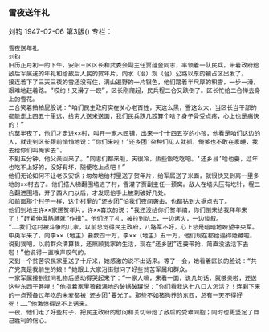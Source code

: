 ### 雪夜送年礼
刘钧
1947-02-06
第3版()
专栏：

    雪夜送年礼
    刘钧
    旧历正月初一的下午，安阳三区区长和武委会副主任贾蕴金同志，率领着一队民兵，带着政府给敌后军属送的年礼和给敌后人民的贺年片，向水（冶）观（台）公路以东的被占区出发了。
    接连着下了三天三夜的雪还没有住，满山遍野的一片银色，他们踏着半尺厚的积雪，一步一滑，艰难地赶着路。“哎约！又滑了一跤”，区长刚爬起，民兵程二合又跌倒了。区长忙给二合掸去身上的雪花。
    二合笑着拍拍屁股说：“咱们民主政府实在关心老百姓，天这么黑，雪这么大，当区长当干部的都能走上四五十里远，给穷人送米送面，我们民兵跌几跤算个啥？身子骨受点疼，心上也是痛快的！”
    约莫半夜了，他们才走进××村，叫开一家木匠铺，出来一个十四五岁的小孩，他看是咱们这边的人，就走到区长跟前悄悄地说：“你们来啦！‘还乡团’杂种们见人就抓，俺爹也不敢在家睡，我去给你们叫俺爹去”。
    不到五分钟，他父亲回来了。“同志们都来啦，天很冷，热些饭吃吃吧。‘还乡县’啥也要，过年也吃不上好的，没好有坏，随便吃上点吧！”
    他们无论如何不让老汉安锅；匆匆地给村里送了贺年片，给军属送了米面，就很快又到离一里多地的××村去了。他们搭人梯翻围墙进了村，雪灌了贾副主任一颈窝。敌人在墙头压有圪针，程二合翻进围墙，开了西大门以后，才发现他手上被刺破好几处。
    和前面那个村子一样，这个村里的“还乡团”怕我们夜间袭击，也都钻到大据点去了。
    他们到地主许××家递贺年片，许××喜欢的说：“我还没给你们贺年禧，你们倒来给我拜年来了！”赶紧伸展胳膊就“作揖”。他们还了礼，被拉到炕上，一边烤火，一边谈叙。
    “……我们这村被斗争的几家，以前总觉得民主政府，八路军不好，心上总是暗暗地盼望中央军。中央军来了，向李××（地主）要款四十万，李××（地主）五十万，他们现在都给逼得隐藏啦。说到我吧，以前群众清算我，还照顾我家的生活，现在“还乡团”连要带抢，简直没法活下去啦！”他说得一直唉声叹气的。
    又到一个贫苦农民家里送了十斤米，她感激的说不出话来。等了一会，她看着区长的脸说：“共产党真是我前生的娘！”她跟上大家沿街慰问了好些贫苦军属和群众。
    一家军属接到慰问礼物后感动得哭起来了：“一家人嘛，来看一面，说几句话，就够亲啦，还送这些东西干甚哩！”他指着家里狼藉满地的破锅破罐说：“你们看我这七八口人怎活？！连剩下来的一点预备过年吃的米麦都被‘还乡团’要光了。那些不如猪狗养的东西，总有一天不得好死！……”他激愤得说不上话来。
    一夜，他们走了好些村子，把民主政府的慰问和关切带给了敌后的受难同胞；同时也更坚定了自己胜利的信心。
